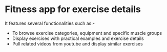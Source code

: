 # Fitness app for exercise details 

It features several functionalities such as:- 
 - To browse exercise categories, equipment and specific muscle groups 
 - Display exercises with practical examples and exercise details 
 - Pull related videos from youtube and display similar exercises
